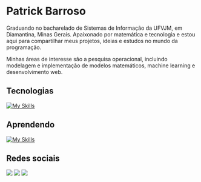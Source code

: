 # Patrick Barroso
Graduando no bacharelado de Sistemas de Informação da UFVJM, em Diamantina, Minas Gerais. Apaixonado por matemática e tecnologia e estou aqui para compartilhar meus projetos, ideias e estudos no mundo da programação.

Minhas áreas de interesse são a pesquisa operacional, incluindo modelagem e implementação de modelos matemáticos, machine learning e desenvolvimento web. 
          
## Tecnologias
[![My Skills](https://skillicons.dev/icons?i=python,cpp,html,css,linux,git,mysql)](https://skillicons.dev)

## Aprendendo
[![My Skills](https://skillicons.dev/icons?i=ros,django,mongodb,docker)](https://skillicons.dev)

## Redes sociais
[<img src = "https://img.shields.io/badge/gmail-%23E4405F.svg?&style=for-the-badge&logo=instagram&logoColor=white">](patrick.plbarroso@gmail.com) 
[<img src="https://img.shields.io/badge/linkedin-%230077B5.svg?&style=for-the-badge&logo=linkedin&logoColor=white" />](https://www.linkedin.com/in/patrick-barroso-a1a094195/) 
[<img src = "https://img.shields.io/badge/instagram-%23E4405F.svg?&style=for-the-badge&logo=instagram&logoColor=white">](https://www.instagram.com/patrick.barroso/) 



